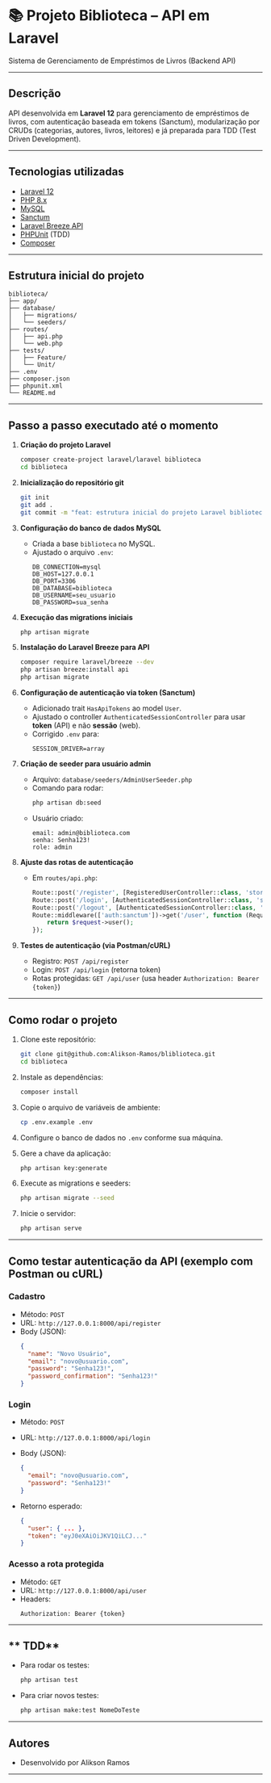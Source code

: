 # 📚 Projeto **Biblioteca** – API em Laravel

Sistema de Gerenciamento de Empréstimos de Livros (Backend API)

---

## **Descrição**

API desenvolvida em **Laravel 12** para gerenciamento de empréstimos de livros, com autenticação baseada em tokens (Sanctum), modularização por CRUDs (categorias, autores, livros, leitores) e já preparada para TDD (Test Driven Development).

---

## **Tecnologias utilizadas**

- [Laravel 12](https://laravel.com/)
- [PHP 8.x](https://www.php.net/)
- [MySQL](https://www.mysql.com/)
- [Sanctum](https://laravel.com/docs/12.x/sanctum)
- [Laravel Breeze API](https://laravel.com/docs/12.x/starter-kits#laravel-breeze)
- [PHPUnit](https://phpunit.de/) (TDD)
- [Composer](https://getcomposer.org/)

---

## **Estrutura inicial do projeto**

```
biblioteca/
├── app/
├── database/
│   ├── migrations/
│   └── seeders/
├── routes/
│   ├── api.php
│   └── web.php
├── tests/
│   ├── Feature/
│   └── Unit/
├── .env
├── composer.json
├── phpunit.xml
└── README.md
```

---

## **Passo a passo executado até o momento**

1. **Criação do projeto Laravel**
   ```bash
   composer create-project laravel/laravel biblioteca
   cd biblioteca
   ```

2. **Inicialização do repositório git**
   ```bash
   git init
   git add .
   git commit -m "feat: estrutura inicial do projeto Laravel biblioteca"
   ```

3. **Configuração do banco de dados MySQL**
   - Criada a base `biblioteca` no MySQL.
   - Ajustado o arquivo `.env`:
     ```
     DB_CONNECTION=mysql
     DB_HOST=127.0.0.1
     DB_PORT=3306
     DB_DATABASE=biblioteca
     DB_USERNAME=seu_usuario
     DB_PASSWORD=sua_senha
     ```

4. **Execução das migrations iniciais**
   ```bash
   php artisan migrate
   ```

5. **Instalação do Laravel Breeze para API**
   ```bash
   composer require laravel/breeze --dev
   php artisan breeze:install api
   php artisan migrate
   ```

6. **Configuração de autenticação via token (Sanctum)**
   - Adicionado trait `HasApiTokens` ao model `User`.
   - Ajustado o controller `AuthenticatedSessionController` para usar **token** (API) e não **sessão** (web).
   - Corrigido `.env` para:
     ```
     SESSION_DRIVER=array
     ```

7. **Criação de seeder para usuário admin**
   - Arquivo: `database/seeders/AdminUserSeeder.php`
   - Comando para rodar:
     ```bash
     php artisan db:seed
     ```
   - Usuário criado:
     ```
     email: admin@biblioteca.com
     senha: Senha123!
     role: admin
     ```

8. **Ajuste das rotas de autenticação**
   - Em `routes/api.php`:
     ```php
     Route::post('/register', [RegisteredUserController::class, 'store']);
     Route::post('/login', [AuthenticatedSessionController::class, 'store']);
     Route::post('/logout', [AuthenticatedSessionController::class, 'destroy'])->middleware('auth:sanctum');
     Route::middleware(['auth:sanctum'])->get('/user', function (Request $request) {
         return $request->user();
     });
     ```

9. **Testes de autenticação (via Postman/cURL)**
   - Registro: `POST /api/register`
   - Login: `POST /api/login` (retorna token)
   - Rotas protegidas: `GET /api/user` (usa header `Authorization: Bearer {token}`)

---

## **Como rodar o projeto**

1. Clone este repositório:
   ```bash
   git clone git@github.com:Alikson-Ramos/bliblioteca.git
   cd biblioteca
   ```

2. Instale as dependências:
   ```bash
   composer install
   ```

3. Copie o arquivo de variáveis de ambiente:
   ```bash
   cp .env.example .env
   ```

4. Configure o banco de dados no `.env` conforme sua máquina.

5. Gere a chave da aplicação:
   ```bash
   php artisan key:generate
   ```

6. Execute as migrations e seeders:
   ```bash
   php artisan migrate --seed
   ```

7. Inicie o servidor:
   ```bash
   php artisan serve
   ```

---

## **Como testar autenticação da API (exemplo com Postman ou cURL)**

### **Cadastro**
- Método: `POST`
- URL: `http://127.0.0.1:8000/api/register`
- Body (JSON):
  ```json
  {
    "name": "Novo Usuário",
    "email": "novo@usuario.com",
    "password": "Senha123!",
    "password_confirmation": "Senha123!"
  }
  ```

### **Login**
- Método: `POST`
- URL: `http://127.0.0.1:8000/api/login`
- Body (JSON):
  ```json
  {
    "email": "novo@usuario.com",
    "password": "Senha123!"
  }
  ```

- Retorno esperado:
  ```json
  {
    "user": { ... },
    "token": "eyJ0eXAiOiJKV1QiLCJ..."
  }
  ```

### **Acesso a rota protegida**
- Método: `GET`
- URL: `http://127.0.0.1:8000/api/user`
- Headers:
  ```
  Authorization: Bearer {token}
  ```

---

## ** TDD**

- Para rodar os testes:
  ```bash
  php artisan test
  ```
- Para criar novos testes:
  ```bash
  php artisan make:test NomeDoTeste
  ```

---

## **Autores**

- Desenvolvido por Alikson Ramos

---

